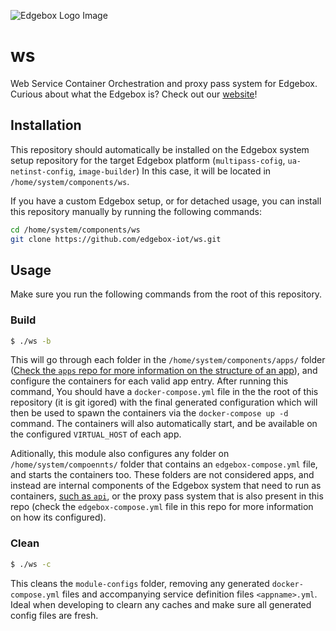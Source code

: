 ![Edgebox Logo Image](https://adm-listmonk.edgebox.io/uploads/logo_transparent_horizontal_300x100.png)
# ws

Web Service Container Orchestration and proxy pass system for Edgebox.
Curious about what the Edgebox is? Check out our [website](https://edgebox.io)!

## Installation

This repository should automatically be installed on the Edgebox system setup repository for the target Edgebox platform (`multipass-cofig`, `ua-netinst-config`, `image-builder`)
In this case, it will be located in `/home/system/components/ws`.

If you have a custom Edgebox setup, or for detached usage, you can install this repository manually by running the following commands:
```bash
cd /home/system/components/ws
git clone https://github.com/edgebox-iot/ws.git
```

## Usage

Make sure you run the following commands from the root of this repository.


### Build

```bash
$ ./ws -b
```

This will go through each folder in the `/home/system/components/apps/` folder ([Check the `apps` repo for more information on the structure of an app](https://github.com/edgebox-iot/apps)), and configure the containers for each valid app entry. 
After running this command, You should have a `docker-compose.yml` file in the the root of this repository (it is git igored) with the final generated configuration which will then be used to spawn the containers via the `docker-compose up -d` command.
The containers will also automatically start, and be available on the configured `VIRTUAL_HOST` of each app.

Aditionally, this module also configures any folder on `/home/system/compoennts/` folder that contains an `edgebox-compose.yml` file, and starts the containers too.
These folders are not considered apps, and instead are internal components of the Edgebox system that need to run as containers, [such as `api`](https://github.com/edgebox-iot/api), or the proxy pass system that is also present in this repo (check the `edgebox-compose.yml` file in this repo for more information on how its configured).

### Clean

```bash
$ ./ws -c
```

This cleans the `module-configs` folder, removing any generated `docker-compose.yml` files and accompanying service definition files `<appname>.yml`. Ideal when developing to clearn any caches and make sure all generated config files are fresh. 

